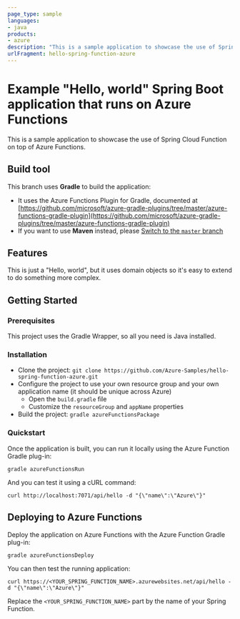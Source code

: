 ```yaml
---
page_type: sample
languages:
- java
products:
- azure
description: "This is a sample application to showcase the use of Spring Cloud Function on top of Azure Functions."
urlFragment: hello-spring-function-azure
---
```


# Example "Hello, world" Spring Boot application that runs on Azure Functions

This is a sample application to showcase the use of Spring Cloud Function on top of Azure Functions.

## Build tool

This branch uses __Gradle__ to build the application:
 
- It uses the Azure Functions Plugin for Gradle, documented at [https://github.com/microsoft/azure-gradle-plugins/tree/master/azure-functions-gradle-plugin](https://github.com/microsoft/azure-gradle-plugins/tree/master/azure-functions-gradle-plugin)
- If you want to use __Maven__ instead, please [Switch to the `master` branch](../../tree/master/)

## Features

This is just a "Hello, world", but it uses domain objects so it's easy to extend to do something more complex.

## Getting Started

### Prerequisites

This project uses the Gradle Wrapper, so all you need is Java installed.

### Installation

- Clone the project: `git clone https://github.com/Azure-Samples/hello-spring-function-azure.git`
- Configure the project to use your own resource group and your own application name (it should be unique across Azure)
  - Open the `build.gradle` file
  - Customize the `resourceGroup` and `appName` properties
- Build the project: `gradle azureFunctionsPackage`

### Quickstart

Once the application is built, you can run it locally using the Azure Function Gradle plug-in:

`gradle azureFunctionsRun`

And you can test it using a cURL command:

`curl http://localhost:7071/api/hello -d "{\"name\":\"Azure\"}"`

## Deploying to Azure Functions

Deploy the application on Azure Functions with the Azure Function Gradle plug-in:

`gradle azureFunctionsDeploy`

You can then test the running application:

`curl https://<YOUR_SPRING_FUNCTION_NAME>.azurewebsites.net/api/hello -d "{\"name\":\"Azure\"}"`

  Replace the `<YOUR_SPRING_FUNCTION_NAME>` part by the name of your Spring Function.

